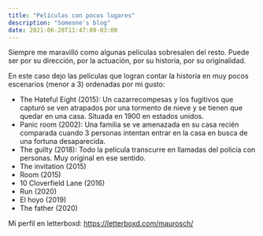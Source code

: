 ```yaml
---
title: "Películas con pocos lugares"
description: "Someone's blog"
date: 2021-06-28T11:47:09-03:00
---
```


Siempre me maravilló como algunas películas sobresalen del resto. Puede ser por su dirección, por la actuación, por su historia, por su originalidad. 

En este caso dejo las películas que logran contar la historia en muy pocos escenarios (menor a 3) ordenadas por mi gusto:

- The Hateful Eight (2015): Un cazarrecompesas y los fugitivos que capturó se ven atrapados por una tormento de nieve y se tienen que quedar en una casa. Situada en 1900 en estados unidos.
- Panic room (2002): Una familia se ve amenazada en su casa recién comparada cuando 3 personas intentan entrar en la casa en busca de una fortuna desaparecida.
- The guilty (2018): Todo la película transcurre en llamadas del policía con personas. Muy original en ese sentido.
- The invitation (2015)
- Room (2015)
- 10 Cloverfield Lane (2016)
- Run (2020)
- El hoyo (2019)
- The father (2020)

Mi perfil en letterboxd: https://letterboxd.com/maurosch/